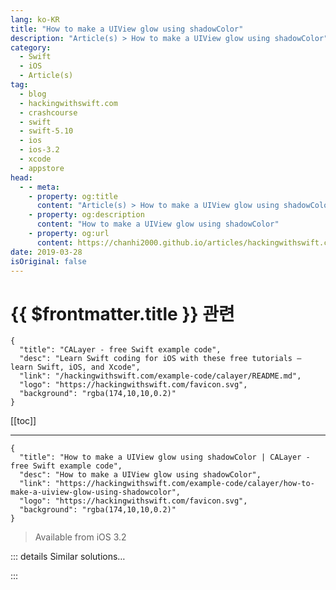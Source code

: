 ```yaml
---
lang: ko-KR
title: "How to make a UIView glow using shadowColor"
description: "Article(s) > How to make a UIView glow using shadowColor"
category:
  - Swift
  - iOS
  - Article(s)
tag: 
  - blog
  - hackingwithswift.com
  - crashcourse
  - swift
  - swift-5.10
  - ios
  - ios-3.2
  - xcode
  - appstore
head:
  - - meta:
    - property: og:title
      content: "Article(s) > How to make a UIView glow using shadowColor"
    - property: og:description
      content: "How to make a UIView glow using shadowColor"
    - property: og:url
      content: https://chanhi2000.github.io/articles/hackingwithswift.com/example-code/calayer/how-to-make-a-uiview-glow-using-shadowcolor.html
date: 2019-03-28
isOriginal: false
---
```


# {{ $frontmatter.title }} 관련

```component VPCard
{
  "title": "CALayer - free Swift example code",
  "desc": "Learn Swift coding for iOS with these free tutorials – learn Swift, iOS, and Xcode",
  "link": "/hackingwithswift.com/example-code/calayer/README.md",
  "logo": "https://hackingwithswift.com/favicon.svg",
  "background": "rgba(174,10,10,0.2)"
}
```

[[toc]]

---

```component VPCard
{
  "title": "How to make a UIView glow using shadowColor | CALayer - free Swift example code",
  "desc": "How to make a UIView glow using shadowColor",
  "link": "https://hackingwithswift.com/example-code/calayer/how-to-make-a-uiview-glow-using-shadowcolor",
  "logo": "https://hackingwithswift.com/favicon.svg",
  "background": "rgba(174,10,10,0.2)"
}
```

> Available from iOS 3.2

<!-- TODO: 작성 -->

<!-- 
All views can have shadows thanks to the `CALayer` behind them, but you can use that same property to create glow effects. For example, this creates a 128x128 view then gives it a 20-point yellow glow:

```swift
let vw = UIView(frame: CGRect(x: 100, y: 100, width: 128, height: 128))
vw.backgroundColor = .white

vw.layer.shadowOffset = .zero
vw.layer.shadowColor = UIColor.yellow.cgColor
vw.layer.shadowRadius = 20
vw.layer.shadowOpacity = 1
vw.layer.shadowPath = UIBezierPath(rect: vw.bounds).cgPath
```

Bright glows work best on a dark background, so try making your main view black:

```swift
view.backgroundColor = .black
```

-->

::: details Similar solutions…

<!--
/example-code/uikit/how-to-make-a-button-glow-when-tapped-with-showstouchwhenhighlighted">How to make a button glow when tapped with showsTouchWhenHighlighted 
/example-code/uikit/how-to-mask-one-uiview-using-another-uiview">How to mask one UIView using another UIView 
/example-code/uikit/how-to-add-a-shadow-to-a-uiview">How to add a shadow to a UIView 
/example-code/calayer/how-to-make-a-uiview-fade-out">How to make a UIView fade out 
/example-code/uikit/how-to-make-a-uiview-fill-the-screen-using-auto-layout-anchors">How to make a UIView fill the screen using Auto Layout anchors</a>
-->

:::

